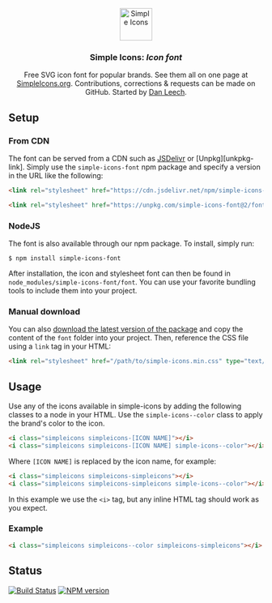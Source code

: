 <p align="center">
<a href="https://simpleicons.org/">
<img src="https://simpleicons.org/icons/simpleicons.svg" alt="Simple Icons" width=64 height=64>
</a>
<h3 align="center">Simple Icons: <em>Icon font</em></h3>
<p align="center">
Free SVG icon font for popular brands. See them all on one page at <a href="https://simpleicons.org">SimpleIcons.org</a>. Contributions, corrections & requests can be made on GitHub. Started by <a href="https://twitter.com/bathtype">Dan Leech</a>.</p>
</p>

## Setup

### From CDN

The font can be served from a CDN such as [JSDelivr][jsdelivr-link] or [Unpkg][unkpkg-link]. Simply use the `simple-icons-font` npm package and specify a version in the URL like the following:

```html
<link rel="stylesheet" href="https://cdn.jsdelivr.net/npm/simple-icons-font@v2/font/simple-icons.min.css" type="text/css">
```

```html
<link rel="stylesheet" href="https://unpkg.com/simple-icons-font@2/font/simple-icons.min.css" type="text/css">
```

### NodeJS

The font is also available through our npm package. To install, simply run:

```
$ npm install simple-icons-font
```

After installation, the icon and stylesheet font can then be found in `node_modules/simple-icons-font/font`. You can use your favorite bundling tools to include them into your project.

### Manual download

You can also [download the latest version of the package][npm-registry-tarball-link] and copy the content of the `font` folder into your project. Then, reference the CSS file using a `link` tag in your HTML:

```html
<link rel="stylesheet" href="/path/to/simple-icons.min.css" type="text/css">
```

## Usage

Use any of the icons available in simple-icons by adding the following classes to a node in your HTML. Use the `simple-icons--color` class to apply the brand's color to the icon.

```html
<i class="simpleicons simpleicons-[ICON NAME]"></i>
<i class="simpleicons simpleicons-[ICON NAME] simple-icons--color"></i>
```

Where `[ICON NAME]` is replaced by the icon name, for example:

```html
<i class="simpleicons simpleicons-simpleicons"></i>
<i class="simpleicons simpleicons-simpleicons simple-icons--color"></i>
```

In this example we use the `<i>` tag, but any inline HTML tag should work as you expect.

### Example

```html
<i class="simpleicons simpleicons--color simpleicons-simpleicons"></i>
```

## Status

[![Build Status][build-status-image]][build-status-link]
[![NPM version][npm-version-image]][npm-package-link]

[build-status-image]: https://img.shields.io/github/workflow/status/simple-icons/simple-icons-font/Verify/develop?logo=github
[build-status-link]: https://github.com/simple-icons/simple-icons-font/actions?query=workflow%3AVerify+branch%3Adevelop
[npm-version-image]: https://img.shields.io/npm/v/simple-icons-font?logo=npm
[npm-package-link]: https://www.npmjs.com/package/simple-icons-font
[npm-registry-tarball-link]: https://registry.npmjs.org/simple-icons-font/-/simple-icons-font-2.0.0.tgz
[jsdelivr-link]: https://www.jsdelivr.com/package/npm/simple-icons-font/
[unpkg-link]: https://unpkg.com/browse/simple-icons-font/
